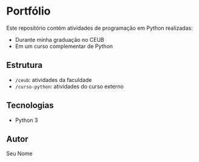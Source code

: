 # Portfólio 

Este repositório contém atividades de programação em Python realizadas:
- Durante minha graduação no CEUB
- Em um curso complementar de Python

## Estrutura
- `/ceub`: atividades da faculdade
- `/curso-python`: atividades do curso externo

## Tecnologias
- Python 3

## Autor
Seu Nome
